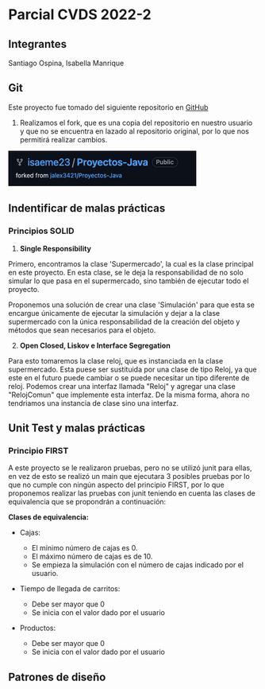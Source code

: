 # Parcial CVDS 2022-2
## Integrantes
Santiago Ospina, Isabella Manrique
## Git
Este proyecto fue tomado del siguiente repositorio en [GitHub](https://github.com/jalex3421/Proyectos-Java/tree/master/Supermercado)
1. Realizamos el fork, que es una copia del repositorio en nuestro usuario 
y que no se encuentra en lazado al repositorio original, por lo que nos permitirá
realizar cambios.

![](fork.png)

## Indentificar de malas prácticas
### Principios SOLID
1. **Single Responsibility**

Primero, encontramos la clase 'Supermercado', la cual
es la clase principal en este proyecto. En esta clase,
se le deja la responsabilidad de no solo simular
lo que pasa en el supermercado, sino también de ejecutar
todo el proyecto.

Proponemos una solución de crear una clase 'Simulación' para que
esta se encargue únicamente de ejecutar la simulación y dejar
a la clase supermercado con la única responsabilidad de la creación
del objeto y métodos que sean necesarios para el objeto.

2. **Open Closed, Liskov e Interface Segregation**

Para esto tomaremos la clase reloj, que es instanciada en la clase supermercado.
Esta puese ser sustituida por una clase de tipo Reloj, ya que este en el futuro puede
cambiar o se puede necesitar un tipo diferente de reloj. Podemos crear una interfaz
llamada "Reloj" y agregar una clase "RelojComun" que implemente esta interfaz.
De la misma forma, ahora no tendriamos una instancia de clase sino una interfaz.
## Unit Test y malas prácticas
### Principio FIRST

A este proyecto se le realizaron pruebas, pero no se utilizó junit
para ellas, en vez de esto se realizó un main que ejecutara 3 posibles
pruebas por lo que no cumple con ningún aspecto del principio FIRST,
por lo que proponemos realizar las pruebas con junit teniendo en
cuenta las clases de equivalencia que se propondrán a continuación:

**Clases de equivalencia:**
* Cajas:
  * El mínimo número de cajas es 0.
  * El máximo número de cajas es de 10.
  * Se empieza la simulación con el número de cajas indicado por el usuario.
  

* Tiempo de llegada de carritos:
  * Debe ser mayor que 0
  * Se inicia con el valor dado por el usuario


* Productos:
  * Debe ser mayor que 0
  * Se inicia con el valor dado por el usuario

## Patrones de diseño